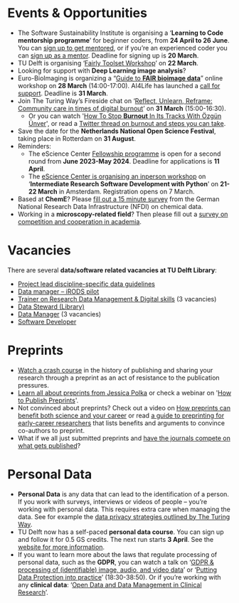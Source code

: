 # Events & Opportunities
* The Software Sustainability Institute is organising a ‘**Learning to Code mentorship programme**’ for beginner coders, from **24 April to 26 June**. 
You can [sign up to get mentored](https://www.software.ac.uk/news/join-our-learning-code-mentorship-programme-improve-your-computational-skills-conducting), or if you’re an experienced coder you can [sign up as a mentor](https://www.software.ac.uk/news/sign-become-mentor-ssis-learning-code-mentorship-programme-0). Deadline for signing up is **20 March**.
* TU Delft is organising ‘[Fairly Toolset Workshop](https://www.eventbrite.nl/e/fairly-toolset-workshop-tickets-549425976887)’ on **22 March**.
* Looking for support with **Deep Learning image analysis**? 
* Euro-BioImaging is organizing a “[Guide to **FAIR bioimage data**](https://www.eurobioimaging.eu/news/euro-bioimagings-guide-to-fair-bioimage-data/)” online workshop on **28 March** (14:00-17:00).
AI4Life has launched a [call for support](https://ai4life.eurobioimaging.eu/first-open-call/). 
Deadline is **31 March**.
* Join The Turing Way’s Fireside chat on ‘[Reflect, Unlearn, Reframe: Community care in times of digital burnout](https://www.eventbrite.co.uk/e/reflect-unlearn-reframe-community-care-in-times-of-digital-burnout-tickets-567859923317)’ on **31 March** (15:00-16:30).
  * Or you can watch '[How To Stop **Burnout** In Its Tracks With Özgün Ünver](https://www.youtube.com/watch?v=RsxM--V4mtc)', or read a [Twitter thread on burnout and steps you can take](https://twitter.com/egcartisano/status/1551961931380047884).
* Save the date for the **Netherlands National Open Science Festival**, taking place in Rotterdam on **31 August**. 
* Reminders:
  * The eScience Center [Fellowship programme](https://www.esciencecenter.nl/fellowship-programme/) is open for a second round from **June 2023-May 2024**. Deadline for applications is **11 April**.
  * The [eScience Center is organising an inperson workshop](https://www.eventbrite.co.uk/e/intermediate-research-software-development-with-python-tickets-506404247737) on ‘**Intermediate Research Software Development with Python**’ on **21-22 March** in Amsterdam. Registration opens on 7 March.
* Based at **ChemE**? Please [fill out a 15 minute survey](https://www.soscisurvey.de/nfdi4chemcq2023/) from the German National Research Data Infrastructure (NFDI) on chemical data. 
* Working in a **microscopy-related field**? Then please fill out a [survey on competition and cooperation in academia](https://tudelft.fra1.qualtrics.com/jfe/form/SV_77K2BZZQaiiwRRI).   

# Vacancies
There are several **data/software related vacancies at TU Delft Library**: 
* [Project lead discipline-specific data guidelines](https://www.tudelft.nl/over-tu-delft/werken-bij-tu-delft/vacatures/details?jobId=10908&jobTitle=Project%20lead%20discipline-specific%20data%20guidelines%20)
* [Data manager – iRODS pilot](https://www.tudelft.nl/over-tu-delft/werken-bij-tu-delft/vacatures/details/?nPostingId=3895&nPostingTargetId=10914&id=QEZFK026203F3VBQBLO6G68W9&LG=UK&mask=external)
* [Trainer on Research Data Management & Digital skills](https://www.tudelft.nl/over-tu-delft/werken-bij-tu-delft/vacatures/details?jobId=10920&jobTitle=Trainer%20on%20Research%20Data%20Management%20%26%20Digital%20skills%20) (3 vacancies)
* [Data Steward (Library)](https://www.tudelft.nl/over-tu-delft/werken-bij-tu-delft/vacatures/details?jobId=10924&jobTitle=Data%20Steward%20(Library))
* [Data Manager](https://www.tudelft.nl/over-tu-delft/werken-bij-tu-delft/vacatures/details?jobId=10927&jobTitle=Data%20Manager) (3 vacancies) 
* [Software Developer](https://www.academictransfer.com/en/324589/software-developer-open-source-4turesearchdata/)

# Preprints
* [Watch a crash course](https://elifesciences.org/inside-elife/8df4a59d/webinar-report-the-history-of-science-publishing) in the history of publishing and sharing your research through a preprint as an act of resistance to the publication pressures.
* [Learn all about preprints from Jessica Polka](https://youtu.be/TW-SrGkmH6U?t=199) or check a webinar on '[How to Publish Preprints](https://www.youtube.com/watch?v=jwtX3kmnC4c)'. 
* Not convinced about preprints? Check out a video on [How preprints can benefit both science and your career](https://www.youtube.com/watch?v=h-5YnAcN6Aw) or read [a guide to preprinting for early-career researchers](https://doi.org/10.1242/bio.059310) that lists benefits and arguments to convince co-authors to preprint. 
* What if we all just submitted preprints and [have the journals compete on what gets published](https://twitter.com/DrCMcMaster/status/1515476892782317571?t=KV926aFHvKuOqzIcoCacdA&s=03)? 

# Personal Data
* **Personal Data** is any data that can lead to the identification of a person. 
If you work with surveys, interviews or videos of people – you’re working with personal data. 
This requires extra care when managing the data. 
See for example the [data privacy strategies outlined by The Turing Way](https://the-turing-way.netlify.app/project-design/sdpm/data-privacy-strategies.html).
* TU Delft now has a self-paced **personal data course**. 
You can sign up and follow it for 0.5 GS credits. 
The next run starts **3 April**. See the [website for more information](https://www.tudelft.nl/en/library/research-data-management/r/training-events/training-for-researchers/personal-data-human-subjects-in-research).
* If you want to learn more about the laws that regulate processing of personal data, such as the **GDPR**, you can watch a talk on ‘[GDPR & processing of (identifiable) image, audio, and video data](https://www.youtube.com/watch?v=H2mv6q4WwOU)’ or ‘[Putting Data Protection into practice](https://youtu.be/eAKhI0qde2w?t=1110)’ (18:30-38:50). 
Or if you’re working with any **clinical data**: ‘[Open Data and Data Management in Clinical Research]( https://www.youtube.com/watch?v=H7YtnrLPG_A)’.

